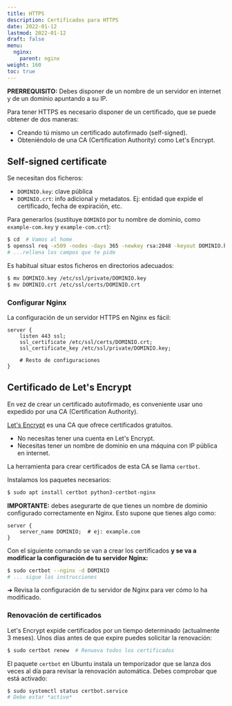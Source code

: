 ```yaml
---
title: HTTPS
description: Certificados para HTTPS
date: 2022-01-12
lastmod: 2022-01-12
draft: false
menu:
  nginx:
    parent: nginx
weight: 160
toc: true
---
```


**PRERREQUISITO:** Debes disponer de un nombre de un servidor en internet y de un dominio apuntando a su IP.

Para tener HTTPS es necesario disponer de un certificado, que se puede obtener de dos maneras:
- Creando tú mismo un certificado autofirmado (self-signed).
- Obteniéndolo de una CA (Certification Authority) como Let's Encrypt.

## Self-signed certificate

Se necesitan dos ficheros:
- `DOMINIO.key`: clave pública
- `DOMINIO.crt`: info adicional y metadatos. Ej: entidad que expide el certificado, fecha de expiración, etc.

Para generarlos (sustituye `DOMINIO` por tu nombre de dominio, como `example-com.key` y `example-com.crt`):
```bash
$ cd  # Vamos al home
$ openssl req -x509 -nodes -days 365 -newkey rsa:2048 -keyout DOMINIO.key -out DOMINIO.crt
# ...rellena los campos que te pide
```

Es habitual situar estos ficheros en directorios adecuados:
```bash
$ mv DOMINIO.key /etc/ssl/private/DOMINIO.key
$ mv DOMINIO.crt /etc/ssl/certs/DOMINIO.crt
```

### Configurar Nginx

La configuración de un servidor HTTPS en Nginx es fácil:
```nginx
server {
    listen 443 ssl;
    ssl_certificate /etc/ssl/certs/DOMINIO.crt;
    ssl_certificate_key /etc/ssl/private/DOMINIO.key;

    # Resto de configuraciones
}
```


## Certificado de Let's Encrypt
En vez de crear un certificado autofirmado, es conveniente usar uno expedido por una CA (Certification Authority).

[Let's Encrypt](https://letsencrypt.org/) es una CA que ofrece certificados gratuitos.
- No necesitas tener una cuenta en Let's Encrypt.
- Necesitas tener un nombre de dominio en una máquina con IP pública en internet.

La herramienta para crear certificados de esta CA se llama `certbot`.

Instalamos los paquetes necesarios:
```bash
$ sudo apt install certbot python3-certbot-nginx
```

**IMPORTANTE:** debes asegurarte de que tienes un nombre de dominio configurado correctamente en Nginx. Esto supone que tienes algo como:
```nginx
server {
    server_name DOMINIO;  # ej: example.com
}
```

Con el siguiente comando se van a crear los certificados **y se va a modificar la configuración de tu servidor Nginx:**
```bash
$ sudo certbot --nginx -d DOMINIO
# ... sigue las instrucciones
```

➜ Revisa la configuración de tu servidor de Nginx para ver cómo lo ha modificado.

### Renovación de certificados

Let's Encrypt expide certificados por un tiempo determinado (actualmente 3 meses). Unos días antes de que expire puedes solicitar la renovación:
```bash
$ sudo certbot renew  # Renueva todos los certificados
```

El paquete `certbot` en Ubuntu instala un temporizador que se lanza dos veces al día para revisar la renovación automática. Debes comprobar que está activado:
```bash
$ sudo systemctl status certbot.service
# Debe estar *active*
```
